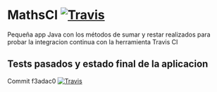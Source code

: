 # MathsCI [![Travis](https://travis-ci.com/evivar/MathsCI.svg?branch=master)](https://travis-ci.com/evivar/MathsCI)

Pequeña app Java con los métodos de sumar y restar realizados para probar la integracion continua con la herramienta Travis CI

## Tests pasados y estado final de la aplicacion

  Commit f3adac0 [![Travis](https://travis-ci.com/evivar/MathsCI.svg?branch=master)](https://travis-ci.com/evivar/MathsCI/builds/103796268)
